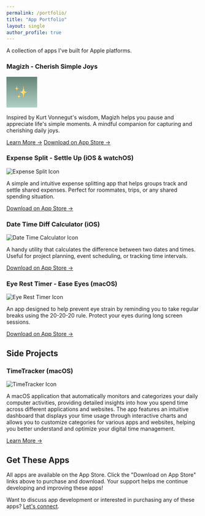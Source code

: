 ```yaml
---
permalink: /portfolio/
title: "App Portfolio"
layout: single
author_profile: true
---
```


A collection of apps I've built for Apple platforms.

<div class="app-entry">
  <h3>Magizh - Cherish Simple Joys</h3>
  <div class="container">
    <div class="image">
      <img src="/assets/images/app-icons/magizh-icon.png" alt="Magizh Icon">
    </div>
    <div class="text">
      <p>Inspired by Kurt Vonnegut's wisdom, Magizh helps you pause and appreciate life's simple moments. A mindful companion for capturing and cherishing daily joys.</p>
      <a href="/apps/magizh" class="learn-more-link">Learn More →</a>
      <a href="https://apps.apple.com/us/app/magizh-cherish-simple-joys/id[YOUR_APP_ID]" class="app-store-link">Download on App Store →</a>
    </div>
  </div>
</div>

<div class="app-entry">
  <h3>Expense Split - Settle Up (iOS & watchOS)</h3>
  <div class="container">
    <div class="image">
      <img src="/assets/images/app-icons/expense-split-icon.png" alt="Expense Split Icon">
    </div>
    <div class="text">
      <p>A simple and intuitive expense splitting app that helps groups track and settle shared expenses. Perfect for roommates, trips, or any shared spending situation.</p>
      <a href="https://apps.apple.com/us/app/expense-split-settle-up/id1041478586" class="app-store-link">Download on App Store →</a>
    </div>
  </div>
</div>

<div class="app-entry">
  <h3>Date Time Diff Calculator (iOS)</h3>
  <div class="container">
    <div class="image">
      <img src="/assets/images/app-icons/date-time-calc-icon.png" alt="Date Time Calculator Icon">
    </div>
    <div class="text">
      <p>A handy utility that calculates the difference between two dates and times. Useful for project planning, event scheduling, or tracking time intervals.</p>
      <a href="https://apps.apple.com/us/app/date-time-diff-calculator/id6469073541" class="app-store-link">Download on App Store →</a>
    </div>
  </div>
</div>

<div class="app-entry">
  <h3>Eye Rest Timer - Ease Eyes (macOS)</h3>
  <div class="container">
    <div class="image">
      <img src="/assets/images/app-icons/eye-rest-icon.png" alt="Eye Rest Timer Icon">
    </div>
    <div class="text">
      <p>An app designed to help prevent eye strain by reminding you to take regular breaks using the 20-20-20 rule. Protect your eyes during long screen sessions.</p>
      <a href="https://apps.apple.com/us/app/eye-rest-timer-ease-eyes/id6475638039" class="app-store-link">Download on App Store →</a>
    </div>
  </div>
</div>

## Side Projects

<div class="app-entry">
  <h3>TimeTracker (macOS)</h3>
  <div class="container">
    <div class="image">
      <img src="/assets/images/app-icons/time-tracker-icon.png" alt="TimeTracker Icon">
    </div>
    <div class="text">
      <p>A macOS application that automatically monitors and categorizes your daily computer activities, providing detailed insights into how you spend time across different applications and websites. The app features an intuitive dashboard that displays your time usage through interactive charts and allows you to customize categories for various apps and websites, helping you better understand and optimize your digital time management.</p>
      <a href="/timetracker/" class="app-store-link">Learn More →</a>
    </div>
  </div>
</div>

<div id="get-these-apps">
  <h2>Get These Apps</h2>
  <p>All apps are available on the App Store. Click the "Download on App Store" links above to purchase and download. Your support helps me continue developing and improving these apps!</p>
  <p>Want to discuss app development or interested in purchasing any of these apps?  <a href="/about/">Let's connect</a>.</p>
</div>
